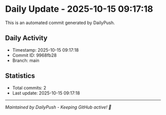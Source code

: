 # Daily Update - 2025-10-15 09:17:18

This is an automated commit generated by DailyPush.

## Daily Activity
- Timestamp: 2025-10-15 09:17:18
- Commit ID: 9968fb28
- Branch: main

## Statistics
- Total commits: 2
- Last update: 2025-10-15 09:17:18

---
*Maintained by DailyPush - Keeping GitHub active! 🚀*
